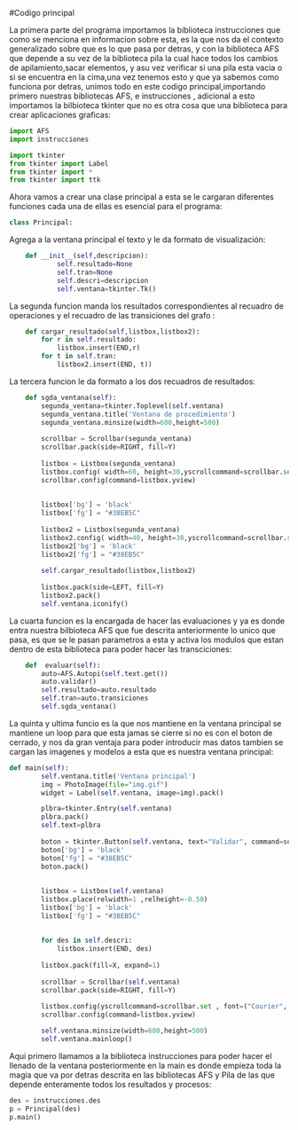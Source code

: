 #Codigo principal
<div class=text-justify>
    La primera parte del programa importamos la biblioteca instrucciones que como se menciona en informacion sobre esta, es la que nos da el contexto generalizado sobre que es lo que pasa por detras, y con la biblioteca AFS que depende a su vez de la biblioteca pila la cual hace todos los cambios de apilamiento,sacar elementos, y asu vez verificar si una pila esta vacia o si se encuentra en la cima,una vez tenemos esto y que ya sabemos como funciona por detras, unimos todo en este codigo principal,importando primero nuestras bibliotecas AFS, e instrucciones , adicional a esto importamos la bilbioteca tkinter que no es otra cosa que una biblioteca para crear aplicaciones graficas:
</div>

``` python
import AFS
import instrucciones

import tkinter
from tkinter import Label
from tkinter import *
from tkinter import ttk
```
<div class=text-justify>
    Ahora vamos a crear una clase principal a esta se le cargaran diferentes funciones cada una de ellas es esencial para el programa:
</div>

``` python
class Principal:
```
<div class=text-justify>
    Agrega a la ventana principal el texto y le da formato de visualización:
</div>

``` python
    def __init__(self,descripcion):
            self.resultado=None
            self.tran=None
            self.descri=descripcion
            self.ventana=tkinter.Tk()
``` 
<div class=text-justify>
    La segunda funcion manda los resultados correspondientes al recuadro de operaciones y el recuadro de las transiciones del grafo :
</div>

``` python
    def cargar_resultado(self,listbox,listbox2):
        for r in self.resultado:
            listbox.insert(END,r)
        for t in self.tran:
            listbox2.insert(END, t))
``` 
<div class=text-justify>
    La tercera funcion le da formato a los dos recuadros de resultados:
</div>

``` python
    def sgda_ventana(self):
        segunda_ventana=tkinter.Toplevel(self.ventana)
        segunda_ventana.title('Ventana de procedimiento')
        segunda_ventana.minsize(width=600,height=500)
        
        scrollbar = Scrollbar(segunda_ventana)
        scrollbar.pack(side=RIGHT, fill=Y)
        
        listbox = Listbox(segunda_ventana)
        listbox.config( width=60, height=30,yscrollcommand=scrollbar.set,font=("Courier", 10))
        scrollbar.config(command=listbox.yview)
        
        
        listbox['bg'] = 'black'
        listbox['fg'] = "#38EB5C"
    
        listbox2 = Listbox(segunda_ventana)
        listbox2.config( width=40, height=30,yscrollcommand=scrollbar.set,font=("Courier", 10))
        listbox2['bg'] = 'black'
        listbox2['fg'] = "#38EB5C"
        
        self.cargar_resultado(listbox,listbox2)
   
        listbox.pack(side=LEFT, fill=Y)
        listbox2.pack()
        self.ventana.iconify()
``` 
<div class=text-justify>
    La cuarta funcion es la encargada de hacer las evaluaciones y ya es donde entra nuestra bilbioteca AFS que fue descrita anteriormente lo unico que pasa, es que se le pasan parametros a esta y activa los modulos que estan dentro de esta biblioteca para poder hacer las transciciones:
</div>

``` python
    def  evaluar(self):
        auto=AFS.Autopi(self.text.get())
        auto.validar()
        self.resultado=auto.resultado
        self.tran=auto.transiciones
        self.sgda_ventana()
``` 
<div class=text-justify>
    La quinta y ultima funcio es la que nos mantiene en la ventana principal se mantiene un loop para que esta jamas se cierre si no es con el boton de cerrado, y nos da gran ventaja para poder introducir mas datos tambien se cargan las imagenes y modelos a esta que es nuestra ventana principal:
</div>

``` python
def main(self):
        self.ventana.title('Ventana principal')
        img = PhotoImage(file="img.gif")
        widget = Label(self.ventana, image=img).pack()

        plbra=tkinter.Entry(self.ventana)
        plbra.pack()
        self.text=plbra
        
        boton = tkinter.Button(self.ventana, text="Validar", command=self.evaluar, bg="#38EB5C",relief="groove")
        boton['bg'] = 'black'
        boton['fg'] = "#38EB5C"
        boton.pack()
        
     
        listbox = Listbox(self.ventana)
        listbox.place(relwidth=1 ,relheight=-0.50)
        listbox['bg'] = 'black'
        listbox['fg'] = "#38EB5C"
    
        
        for des in self.descri:
            listbox.insert(END, des)
            
        listbox.pack(fill=X, expand=1)
        
        scrollbar = Scrollbar(self.ventana)
        scrollbar.pack(side=RIGHT, fill=Y)
        
        listbox.config(yscrollcommand=scrollbar.set , font=("Courier", 14))
        scrollbar.config(command=listbox.yview)

        self.ventana.minsize(width=600,height=500)
        self.ventana.mainloop()


``` 
<div class=text-justify>
    Aqui primero llamamos a la biblioteca instrucciones para poder hacer el llenado de la ventana posteriormente en la main es donde empieza toda la magia que va por detras descrita en las bibliotecas AFS y Pila de las que depende enteramente todos los resultados y procesos:
</div>

``` python
des = instrucciones.des
p = Principal(des)
p.main()
``` 
